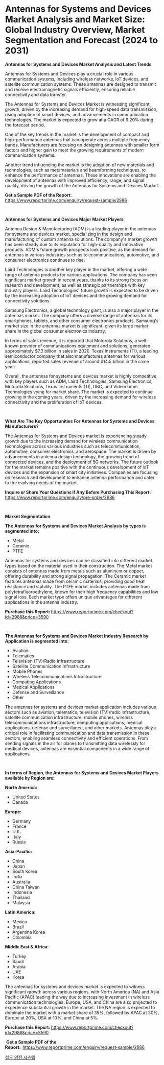 <p><h1>Antennas for Systems and Devices Market Analysis and Market Size: Global Industry Overview, Market Segmentation and Forecast (2024 to 2031)</h1></p><p><strong>Antennas for Systems and Devices Market Analysis and Latest Trends</strong></p>
<p><p>Antennas for Systems and Devices play a crucial role in various communication systems, including wireless networks, IoT devices, and satellite communication systems. These antennas are designed to transmit and receive electromagnetic signals efficiently, ensuring reliable connectivity and data transfer.</p><p>The Antennas for Systems and Devices Market is witnessing significant growth, driven by the increasing demand for high-speed data transmission, rising adoption of smart devices, and advancements in communication technologies. The market is expected to grow at a CAGR of 9.20% during the forecast period.</p><p>One of the key trends in the market is the development of compact and high-performance antennas that can operate across multiple frequency bands. Manufacturers are focusing on designing antennas with smaller form factors and higher gain to meet the growing requirements of modern communication systems.</p><p>Another trend influencing the market is the adoption of new materials and technologies, such as metamaterials and beamforming techniques, to enhance the performance of antennas. These innovations are enabling the development of antennas with improved efficiency, range, and signal quality, driving the growth of the Antennas for Systems and Devices Market.</p></p>
<p><strong>Get a Sample PDF of the Report:&nbsp;</strong> <a href="https://www.reportprime.com/enquiry/request-sample/2986">https://www.reportprime.com/enquiry/request-sample/2986</a></p>
<p>&nbsp;</p>
<p><strong>Antennas for Systems and Devices Major Market Players</strong></p>
<p><p>Antenna Design & Manufacturing (ADM) is a leading player in the antennas for systems and devices market, specializing in the design and manufacturing of custom antenna solutions. The company's market growth has been steady due to its reputation for high-quality and innovative products. ADM's future growth prospects look positive, as the demand for antennas in various industries such as telecommunications, automotive, and consumer electronics continues to rise.</p><p>Laird Technologies is another key player in the market, offering a wide range of antenna products for various applications. The company has seen significant market growth in recent years, thanks to its strong focus on research and development, as well as strategic partnerships with key industry players. Laird Technologies' future growth is expected to be driven by the increasing adoption of IoT devices and the growing demand for connectivity solutions.</p><p>Samsung Electronics, a global technology giant, is also a major player in the antennas market. The company offers a diverse range of antennas for its smartphones, tablets, and other consumer electronics products. Samsung's market size in the antennas market is significant, given its large market share in the global consumer electronics industry.</p><p>In terms of sales revenue, it is reported that Motorola Solutions, a well-known provider of communications equipment and solutions, generated approximately $7.3 billion in sales in 2020. Texas Instruments (TI), a leading semiconductor company that also manufactures antennas for various applications, reported sales revenue of around $14.5 billion in the same year.</p><p>Overall, the antennas for systems and devices market is highly competitive, with key players such as ADM, Laird Technologies, Samsung Electronics, Motorola Solutions, Texas Instruments (TI), UBC, and Videocomm Technologies vying for market share. The market is expected to continue growing in the coming years, driven by the increasing demand for wireless connectivity and the proliferation of IoT devices.</p></p>
<p>&nbsp;</p>
<p><strong>What Are The Key Opportunities For Antennas for Systems and Devices Manufacturers?</strong></p>
<p><p>The Antennas for Systems and Devices market is experiencing steady growth due to the increasing demand for wireless communication technologies across various industries such as telecommunication, automotive, consumer electronics, and aerospace. The market is driven by advancements in antenna design technology, the growing trend of connected devices, and the deployment of 5G networks. The future outlook for the market remains positive with the continuous development of IoT devices and the expansion of smart city initiatives. Companies are focusing on research and development to enhance antenna performance and cater to the evolving needs of the market.</p></p>
<p><strong>Inquire or Share Your Questions If Any Before Purchasing This Report:</strong> <a href="https://www.reportprime.com/enquiry/pre-order/2986">https://www.reportprime.com/enquiry/pre-order/2986</a></p>
<p>&nbsp;</p>
<p><strong>Market Segmentation</strong></p>
<p><strong>The Antennas for Systems and Devices Market Analysis by types is segmented into:</strong></p>
<p><ul><li>Metal</li><li>Ceramic</li><li>PTFE</li></ul></p>
<p><p>Antennas for systems and devices can be classified into different market types based on the material used in their construction. The Metal market consists of antennas made from metals such as aluminum or copper, offering durability and strong signal propagation. The Ceramic market features antennas made from ceramic materials, providing good heat resistance and stability. The PTFE market includes antennas made from polytetrafluoroethylene, known for their high frequency capabilities and low signal loss. Each market type offers unique advantages for different applications in the antenna industry.</p></p>
<p><strong>Purchase this Report:&nbsp;</strong><a href="https://www.reportprime.com/checkout?id=2986&price=3590">https://www.reportprime.com/checkout?id=2986&price=3590</a></p>
<p>&nbsp;</p>
<p><strong>The Antennas for Systems and Devices Market Industry Research by Application is segmented into:</strong></p>
<p><ul><li>Aviation</li><li>Telematics</li><li>Television (TV)/Radio Infrastructure</li><li>Satellite Communication Infrastructure</li><li>Mobile Phones</li><li>Wireless Telecommunications Infrastructure</li><li>Computing Applications</li><li>Medical Applications</li><li>Defense and Surveillance</li><li>Other</li></ul></p>
<p><p>The antennas for systems and devices market application includes various sectors such as aviation, telematics, television (TV)/radio infrastructure, satellite communication infrastructure, mobile phones, wireless telecommunications infrastructure, computing applications, medical applications, defense and surveillance, and other markets. Antennas play a critical role in facilitating communication and data transmission in these sectors, enabling seamless connectivity and efficient operations. From sending signals in the air for planes to transmitting data wirelessly for medical devices, antennas are essential components in a wide range of applications.</p></p>
<p>&nbsp;</p>
<p><strong>In terms of Region, the Antennas for Systems and Devices Market Players available by Region are:</strong></p>
<p>
    <p> <strong> North America: </strong>
        <ul>
            <li>United States</li>
            <li>Canada</li>
        </ul>
        </p> 
    <p> <strong> Europe: </strong>
        <ul>
            <li>Germany</li>
            <li>France</li>
            <li>U.K.</li>
            <li>Italy</li>
            <li>Russia</li>
        </ul>
        </p> 
    <p> <strong> Asia-Pacific: </strong>
        <ul>
            <li>China</li>
            <li>Japan</li>
            <li>South Korea</li>
            <li>India</li>
            <li>Australia</li>
            <li>China Taiwan</li>
            <li>Indonesia</li>
            <li>Thailand</li>
            <li>Malaysia</li>
        </ul>
        </p> 
    <p> <strong> Latin America: </strong>
        <ul>
            <li>Mexico</li>
            <li>Brazil</li>
            <li>Argentina Korea</li>
            <li>Colombia</li>
        </ul>
        </p> 
    <p> <strong> Middle East & Africa: </strong>
        <ul>
            <li>Turkey</li>
            <li>Saudi</li>
            <li>Arabia</li>
            <li>UAE</li>
            <li>Korea</li>
        </ul>
    </p>
    </p>
<p><p>The antennas for systems and devices market is expected to witness significant growth across various regions, with North America (NA) and Asia Pacific (APAC) leading the way due to increasing investment in wireless communication technologies. Europe, USA, and China are also projected to experience substantial growth in the market. The NA region is expected to dominate the market with a market share of 35%, followed by APAC at 30%, Europe at 20%, USA at 10%, and China at 5%.</p></p>
<p><strong>Purchase this Report: </strong><a href="https://www.reportprime.com/checkout?id=2986&price=3590">https://www.reportprime.com/checkout?id=2986&price=3590</a></p>
<p>&nbsp;<strong>Get a Sample PDF of the Report:&nbsp;&nbsp;</strong><a href="https://www.reportprime.com/enquiry/request-sample/2986">https://www.reportprime.com/enquiry/request-sample/2986</a></p>
<p><strong></strong></p>
<p><p><a href="https://medium.com/@raymondietrich7892023/%EC%B2%A0%EB%8F%84-%EC%95%88%EC%A0%84-%EC%8B%9C%EC%8A%A4%ED%85%9C-%EC%8B%9C%EC%9E%A5-%EC%A0%90%EC%9C%A0%EC%9C%A8-%EB%B3%80%ED%99%94-%EB%B0%8F-%EC%8B%9C%EC%9E%A5-%EC%84%B1%EC%9E%A5-%EC%B6%94%EC%9D%B4-2024-2031-b5ffbc9ca7e8">철도 안전 시스템</a></p></p>